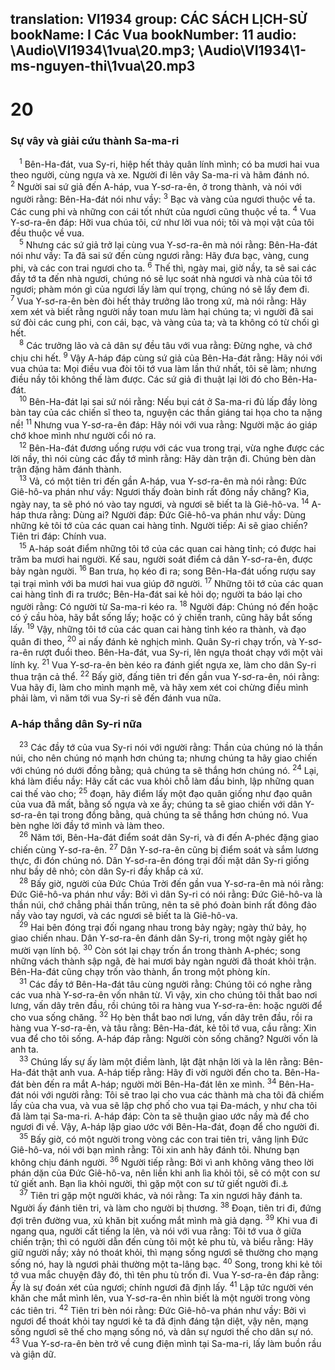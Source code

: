 translation: VI1934
group: CÁC SÁCH LỊCH-SỬ
bookName: I Các Vua 
bookNumber: 11
audio: \Audio\VI1934\1vua\20.mp3; \Audio\VI1934\1-ms-nguyen-thi\1vua\20.mp3
-------

<div class="title"><h1>20</h1><h3>Sự vây và giải cứu thành Sa-ma-ri</h3></div>
<span class="verse 1vua_20_1"> <sup>1</sup> Bên-Ha-đát, vua Sy-ri, hiệp hết thảy quân lính mình; có ba mươi hai vua theo người, cùng ngựa và xe. Người đi lên vây Sa-ma-ri và hãm đánh nó. </span>
<span class="verse 1vua_20_2"><sup>2</sup> Người sai sứ giả đến A-háp, vua Y-sơ-ra-ên, ở trong thành, và nói với người rằng: Bên-Ha-đát nói như vầy: </span>
<span class="verse 1vua_20_3"><sup>3</sup> Bạc và vàng của ngươi thuộc về ta. Các cung phi và những con cái tốt nhứt của ngươi cũng thuộc về ta. </span>
<span class="verse 1vua_20_4"><sup>4</sup> Vua Y-sơ-ra-ên đáp: Hỡi vua chúa tôi, cứ như lời vua nói; tôi và mọi vật của tôi đều thuộc về vua. <br/></span>
<span class="verse 1vua_20_5"> <sup>5</sup> Nhưng các sứ giả trở lại cùng vua Y-sơ-ra-ên mà nói rằng: Bên-Ha-đát nói như vầy: Ta đã sai sứ đến cùng ngươi rằng: Hãy đưa bạc, vàng, cung phi, và các con trai ngươi cho ta. </span>
<span class="verse 1vua_20_6"><sup>6</sup> Thế thì, ngày mai, giờ nầy, ta sẽ sai các đầy tớ ta đến nhà ngươi, chúng nó sẽ lục soát nhà ngươi và nhà của tôi tớ ngươi; phàm món gì của ngươi lấy làm quí trọng, chúng nó sẽ lấy đem đi. </span>
<span class="verse 1vua_20_7"><sup>7</sup> Vua Y-sơ-ra-ên bèn đòi hết thảy trưởng lão trong xứ, mà nói rằng: Hãy xem xét và biết rằng người nầy toan mưu làm hại chúng ta; vì người đã sai sứ đòi các cung phi, con cái, bạc, và vàng của ta; và ta không có từ chối gì hết. <br/></span>
<span class="verse 1vua_20_8"> <sup>8</sup> Các trưởng lão và cả dân sự đều tâu với vua rằng: Đừng nghe, và chớ chịu chi hết. </span>
<span class="verse 1vua_20_9"><sup>9</sup> Vậy A-háp đáp cùng sứ giả của Bên-Ha-đát rằng: Hãy nói với vua chúa ta: Mọi điều vua đòi tôi tớ vua làm lần thứ nhất, tôi sẽ làm; nhưng điều nầy tôi không thế làm được. Các sứ giả đi thuật lại lời đó cho Bên-Ha-đát. <br/></span>
<span class="verse 1vua_20_10"> <sup>10</sup> Bên-Ha-đát lại sai sứ nói rằng: Nếu bụi cát ở Sa-ma-ri đủ lấp đầy lòng bàn tay của các chiến sĩ theo ta, nguyện các thần giáng tai họa cho ta nặng nề! </span>
<span class="verse 1vua_20_11"><sup>11</sup> Nhưng vua Y-sơ-ra-ên đáp: Hãy nói với vua rằng: Người mặc áo giáp chớ khoe mình như người cổi nó ra. <br/></span>
<span class="verse 1vua_20_12"> <sup>12</sup> Bên-Ha-đát đương uống rượu với các vua trong trại, vừa nghe được các lời nầy, thì nói cùng các đầy tớ mình rằng: Hãy dàn trận đi. Chúng bèn dàn trận đặng hãm đánh thành. <br/></span>
<span class="verse 1vua_20_13"> <sup>13</sup> Vả, có một tiên tri đến gần A-háp, vua Y-sơ-ra-ên mà nói rằng: Đức Giê-hô-va phán như vầy: Ngươi thấy đoàn binh rất đông nầy chăng? Kìa, ngày nay, ta sẽ phó nó vào tay ngươi, và ngươi sẽ biết ta là Giê-hô-va. </span>
<span class="verse 1vua_20_14"><sup>14</sup> A-háp thưa rằng: Dùng ai? Người đáp: Đức Giê-hô-va phán như vầy: Dùng những kẻ tôi tớ của các quan cai hàng tỉnh. Người tiếp: Ai sẽ giao chiến? Tiên tri đáp: Chính vua. <br/></span>
<span class="verse 1vua_20_15"> <sup>15</sup> A-háp soát điểm những tôi tớ của các quan cai hàng tỉnh; có được hai trăm ba mươi hai người. Kế sau, người soát điểm cả dân Y-sơ-ra-ên, được bảy ngàn người. </span>
<span class="verse 1vua_20_16"><sup>16</sup> Ban trưa, họ kéo đi ra; song Bên-Ha-đát uống rượu say tại trại mình với ba mươi hai vua giúp đỡ người. </span>
<span class="verse 1vua_20_17"><sup>17</sup> Những tôi tớ của các quan cai hàng tỉnh đi ra trước; Bên-Ha-đát sai kẻ hỏi dọ; người ta báo lại cho người rằng: Có người từ Sa-ma-ri kéo ra. </span>
<span class="verse 1vua_20_18"><sup>18</sup> Người đáp: Chúng nó đến hoặc có ý cầu hòa, hãy bắt sống lấy; hoặc có ý chiến tranh, cũng hãy bắt sống lấy. </span>
<span class="verse 1vua_20_19"><sup>19</sup> Vậy, những tôi tớ của các quan cai hàng tỉnh kéo ra thành, và đạo quân đi theo, </span>
<span class="verse 1vua_20_20"><sup>20</sup> ai nấy đánh kẻ nghịch mình. Quân Sy-ri chạy trốn, và Y-sơ-ra-ên rượt đuổi theo. Bên-Ha-đát, vua Sy-ri, lên ngựa thoát chạy với một vài lính kỵ. </span>
<span class="verse 1vua_20_21"><sup>21</sup> Vua Y-sơ-ra-ên bèn kéo ra đánh giết ngựa xe, làm cho dân Sy-ri thua trận cả thể. </span>
<span class="verse 1vua_20_22"><sup>22</sup> Bấy giờ, đấng tiên tri đến gần vua Y-sơ-ra-ên, nói rằng: Vua hãy đi, làm cho mình mạnh mẽ, và hãy xem xét coi chừng điều mình phải làm, vì năm tới vua Sy-ri sẽ đến đánh vua nữa. <br/></span>
<div class="title"><h3>A-háp thắng dân Sy-ri nữa</h3></div>
<span class="verse 1vua_20_23"> <sup>23</sup> Các đầy tớ của vua Sy-ri nói với người rằng: Thần của chúng nó là thần núi, cho nên chúng nó mạnh hơn chúng ta; nhưng chúng ta hãy giao chiến với chúng nó dưới đồng bằng; quả chúng ta sẽ thắng hơn chúng nó. </span>
<span class="verse 1vua_20_24"><sup>24</sup> Lại, khá làm điều nầy: Hãy cất các vua khỏi chỗ làm đầu binh, lập những quan cai thế vào cho; </span>
<span class="verse 1vua_20_25"><sup>25</sup> đoạn, hãy điểm lấy một đạo quân giống như đạo quân của vua đã mất, bằng số ngựa và xe ấy; chúng ta sẽ giao chiến với dân Y-sơ-ra-ên tại trong đồng bằng, quả chúng ta sẽ thắng hơn chúng nó. Vua bèn nghe lời đầy tớ mình và làm theo. <br/></span>
<span class="verse 1vua_20_26"> <sup>26</sup> Năm tới, Bên-Ha-đát điểm soát dân Sy-ri, và đi đến A-phéc đặng giao chiến cùng Y-sơ-ra-ên. </span>
<span class="verse 1vua_20_27"><sup>27</sup> Dân Y-sơ-ra-ên cũng bị điểm soát và sắm lương thực, đi đón chúng nó. Dân Y-sơ-ra-ên đóng trại đối mặt dân Sy-ri giống như bầy dê nhỏ; còn dân Sy-ri đầy khắp cả xứ. <br/></span>
<span class="verse 1vua_20_28"> <sup>28</sup> Bấy giờ, người của Đức Chúa Trời đến gần vua Y-sơ-ra-ên mà nói rằng: Đức Giê-hô-va phán như vầy: Bởi vì dân Sy-ri có nói rằng: Đức Giê-hô-va là thần núi, chớ chẳng phải thần trũng, nên ta sẽ phó đoàn binh rất đông đảo nầy vào tay ngươi, và các ngươi sẽ biết ta là Giê-hô-va. <br/></span>
<span class="verse 1vua_20_29"> <sup>29</sup> Hai bên đóng trại đối ngang nhau trong bảy ngày; ngày thứ bảy, họ giao chiến nhau. Dân Y-sơ-ra-ên đánh dân Sy-ri, trong một ngày giết họ mười vạn lính bộ. </span>
<span class="verse 1vua_20_30"><sup>30</sup> Còn sót lại chạy trốn ẩn trong thành A-phéc; song những vách thành sập ngã, đè hai mươi bảy ngàn người đã thoát khỏi trận. Bên-Ha-đát cũng chạy trốn vào thành, ẩn trong một phòng kín. <br/></span>
<span class="verse 1vua_20_31"> <sup>31</sup> Các đầy tớ Bên-Ha-đát tâu cùng người rằng: Chúng tôi có nghe rằng các vua nhà Y-sơ-ra-ên vốn nhân từ. Vì vậy, xin cho chúng tôi thắt bao nơi lưng, vấn dây trên đầu, rồi chúng tôi ra hàng vua Y-sơ-ra-ên: hoặc người để cho vua sống chăng. </span>
<span class="verse 1vua_20_32"><sup>32</sup> Họ bèn thắt bao nơi lưng, vấn dây trên đầu, rồi ra hàng vua Y-sơ-ra-ên, và tâu rằng: Bên-Ha-đát, kẻ tôi tớ vua, cầu rằng: Xin vua để cho tôi sống. A-háp đáp rằng: Người còn sống chăng? Người vốn là anh ta. <br/></span>
<span class="verse 1vua_20_33"> <sup>33</sup> Chúng lấy sự ấy làm một điềm lành, lật đật nhận lời và la lên rằng: Bên-Ha-đát thật anh vua. A-háp tiếp rằng: Hãy đi vời người đến cho ta. Bên-Ha-đát bèn đến ra mắt A-háp; người mời Bên-Ha-đát lên xe mình. </span>
<span class="verse 1vua_20_34"><sup>34</sup> Bên-Ha-đát nói với người rằng: Tôi sẽ trao lại cho vua các thành mà cha tôi đã chiếm lấy của cha vua, và vua sẽ lập chợ phố cho vua tại Đa-mách, y như cha tôi đã làm tại Sa-ma-ri. A-háp đáp: Còn ta sẽ thuận giao ước nầy mà để cho ngươi đi về. Vậy, A-háp lập giao ước với Bên-Ha-đát, đoạn để cho người đi. <br/></span>
<span class="verse 1vua_20_35"> <sup>35</sup> Bấy giờ, có một người trong vòng các con trai tiên tri, vâng lịnh Đức Giê-hô-va, nói với bạn mình rằng: Tôi xin anh hãy đánh tôi. Nhưng bạn không chịu đánh người. </span>
<span class="verse 1vua_20_36"><sup>36</sup> Người tiếp rằng: Bởi vì anh không vâng theo lời phán dặn của Đức Giê-hô-va, nên liền khi anh lìa khỏi tôi, sẽ có một con sư tử giết anh. Bạn lìa khỏi người, thì gặp một con sư tử giết người đi.<a data-toggle="tooltip" data-placement="bottom" title="1Vua 13:24">⚓</a><br/></span>
<span class="verse 1vua_20_37"> <sup>37</sup> Tiên tri gặp một người khác, và nói rằng: Ta xin ngươi hãy đánh ta. Người ấy đánh tiên tri, và làm cho người bị thương. </span>
<span class="verse 1vua_20_38"><sup>38</sup> Đoạn, tiên tri đi, đứng đợi trên đường vua, xủ khăn bịt xuống mắt mình mà giả dạng. </span>
<span class="verse 1vua_20_39"><sup>39</sup> Khi vua đi ngang qua, người cất tiếng la lên, và nói với vua rằng: Tôi tớ vua ở giữa chiến trận; thì có người dẫn đến cùng tôi một kẻ phu tù, và biểu rằng: Hãy giữ người nầy; xảy nó thoát khỏi, thì mạng sống ngươi sẽ thường cho mạng sống nó, hay là ngươi phải thường một ta-lâng bạc. </span>
<span class="verse 1vua_20_40"><sup>40</sup> Song, trong khi kẻ tôi tớ vua mắc chuyện đây đó, thì tên phu tù trốn đi. Vua Y-sơ-ra-ên đáp rằng: Ấy là sự đoán xét của ngươi; chính ngươi đã định lấy. </span>
<span class="verse 1vua_20_41"><sup>41</sup> Lập tức người vén khăn che mắt mình lên, vua Y-sơ-ra-ên nhìn biết là một người trong vòng các tiên tri. </span>
<span class="verse 1vua_20_42"><sup>42</sup> Tiên tri bèn nói rằng: Đức Giê-hô-va phán như vầy: Bởi vì ngươi để thoát khỏi tay ngươi kẻ ta đã định đáng tận diệt, vậy nên, mạng sống ngươi sẽ thế cho mạng sống nó, và dân sự ngươi thế cho dân sự nó. </span>
<span class="verse 1vua_20_43"><sup>43</sup> Vua Y-sơ-ra-ên bèn trở về cung điện mình tại Sa-ma-ri, lấy làm buồn rầu và giận dữ. <br/></span>
